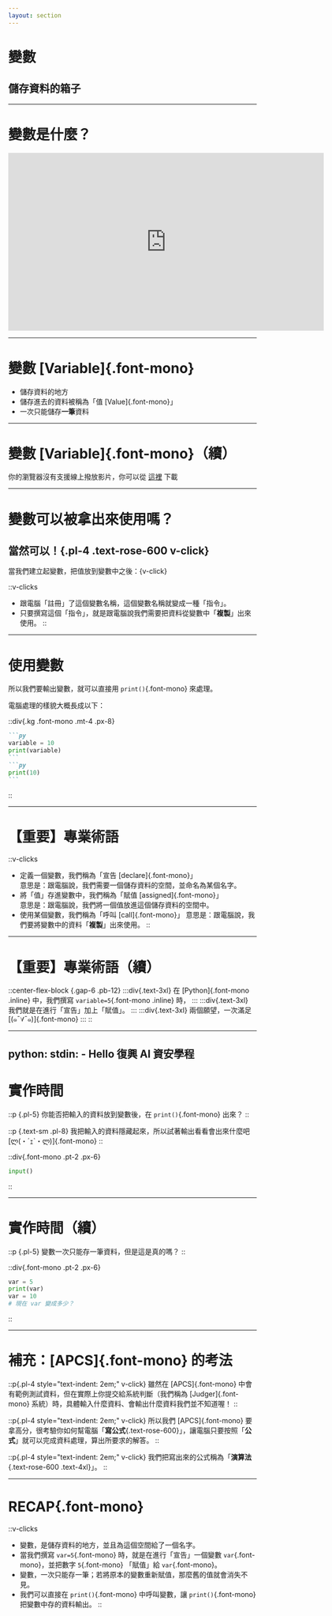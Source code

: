 ```yaml
---
layout: section
---
```


# 變數

## 儲存資料的箱子

---

# 變數是什麼？

<iframe class="mx-auto pt-2" width="640" height="360" src="https://www.youtube.com/embed/GTNLZJD1Nio?si=urngIv0O7SPfWYhF" title="YouTube video player" frameborder="0" allow="accelerometer; autoplay; clipboard-write; encrypted-media; gyroscope; picture-in-picture; web-share" referrerpolicy="strict-origin-when-cross-origin" allowfullscreen></iframe>

---

# 變數 [Variable]{.font-mono}

* 儲存資料的地方
* 儲存進去的資料被稱為「值 [Value]{.font-mono}」
* 一次只能儲存**一筆**資料

---

# 變數 [Variable]{.font-mono}（續）

<SlidevVideo controls class="w-160 mx-auto">
    <source src="/variable-demo.mp4" type="video/mp4" />
    <p>你的瀏覽器沒有支援線上撥放影片，你可以從 <a href="/variable-demo.mp4">這裡</a> 下載</p>
</SlidevVideo>

---

# 變數可以被拿出來使用嗎？

## 當然可以！{.pl-4 .text-rose-600 v-click}

當我們建立起變數，把值放到變數中之後：{v-click}

::v-clicks
* 跟電腦「註冊」了這個變數名稱，這個變數名稱就變成一種「指令」。
* 只要撰寫這個「指令」，就是跟電腦說我們需要把資料從變數中「**複製**」出來使用。
::

---

# 使用變數

所以我們要輸出變數，就可以直接用 `print()`{.font-mono} 來處理。

電腦處理的樣貌大概長成以下：

::div{.kg .font-mono .mt-4 .px-8}

````md magic-move {lines:true}
```py
variable = 10
print(variable)
```
```py
print(10)
```
````
::

<style scoped>
.kg * {
    font-size: 1.4rem;
    line-height: 2rem;
}
</style>

---

# 【重要】專業術語

::v-clicks
* 定義一個變數，我們稱為「宣告 [declare]{.font-mono}」 \
    意思是：跟電腦說，我們需要一個儲存資料的空間，並命名為某個名字。
* 將「值」存進變數中，我們稱為「賦值 [assigned]{.font-mono}」 \
    意思是：跟電腦說，我們將一個值放進這個儲存資料的空間中。
* 使用某個變數，我們稱為「呼叫 [call]{.font-mono}」
    意思是：跟電腦說，我們要將變數中的資料「**複製**」出來使用。
::

---

# 【重要】專業術語（續）

::center-flex-block {.gap-6 .pb-12}
:::div{.text-3xl}
在 [Python]{.font-mono .inline} 中，我們撰寫 `variable=5`{.font-mono .inline} 時，
:::
:::div{.text-3xl}
我們就是在進行「宣告」加上「賦值」。
:::
:::div{.text-3xl}
兩個願望，一次滿足 [(๑¯∀¯๑)]{.font-mono}
:::
::

---
python:
    stdin: 
        - Hello 復興 AI 資安學程
---

# 實作時間

::p {.pl-5}
你能否把輸入的資料放到變數後，在 `print()`{.font-mono} 出來？
::

::p {.text-sm .pl-8}
我把輸入的資料隱藏起來，所以試著輸出看看會出來什麼吧 [ლ(・´ｪ`・ლ)]{.font-mono}
::

::div{.font-mono .pt-2 .px-6}
```py {monaco-run} { lineNumbers: 'on', height: '14rem', autorun: false, editorOptions: { fontSize: 14 } }
input()
```
::

---

# 實作時間（續）

::p {.pl-5}
變數一次只能存一筆資料，但是這是真的嗎？
::

::div{.font-mono .pt-2 .px-6}
```py {monaco-run} { lineNumbers: 'on', height: '14rem', autorun: false, editorOptions: { fontSize: 14 } }
var = 5
print(var)
var = 10
# 現在 var 變成多少？
```
::

---

# 補充：[APCS]{.font-mono} 的考法

::p{.pl-4 style="text-indent: 2em;" v-click}
雖然在 [APCS]{.font-mono} 中會有範例測試資料，但在實際上你提交給系統判斷（我們稱為 [Judger]{.font-mono} 系統）時，具體輸入什麼資料、會輸出什麼資料我們並不知道喔！
::

::p{.pl-4 style="text-indent: 2em;" v-click}
所以我們 [APCS]{.font-mono} 要拿高分，很考驗你如何幫電腦「**寫公式**{.text-rose-600}」，讓電腦只要按照「**公式**」就可以完成資料處理，算出所要求的解答。
::

::p{.pl-4 style="text-indent: 2em;" v-click}
我們把寫出來的公式稱為「**演算法**{.text-rose-600 .text-4xl}」。
::

---

# RECAP{.font-mono}

::v-clicks
* 變數，是儲存資料的地方，並且為這個空間給了一個名字。
* 當我們撰寫 `var=5`{.font-mono} 時，就是在進行「宣告」一個變數 `var`{.font-mono}，並把數字 `5`{.font-mono} 「賦值」給 `var`{.font-mono}。
* 變數，一次只能存一筆；若將原本的變數重新賦值，那麼舊的值就會消失不見。
* 我們可以直接在 `print()`{.font-mono} 中呼叫變數，讓 `print()`{.font-mono} 把變數中存的資料輸出。
::